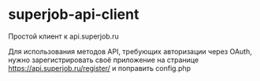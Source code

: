 superjob-api-client
===================

Простой клиент к api.superjob.ru

Для использования методов API, требующих авторизации через OAuth, нужно зарегистрировать своё приложение на странице https://api.superjob.ru/register/  и поправить config.php
